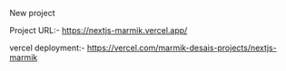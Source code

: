 New project

Project URL:- https://nextjs-marmik.vercel.app/

vercel deployment:- https://vercel.com/marmik-desais-projects/nextjs-marmik